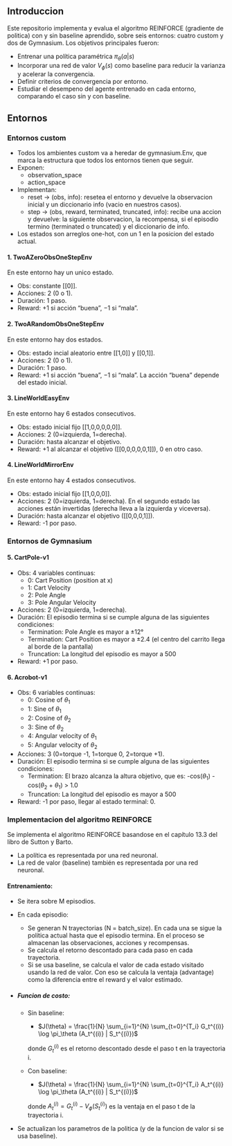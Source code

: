 ## Introduccion

Este repositorio implementa y evalua el algoritmo REINFORCE (gradiente de politica) con y sin baseline aprendido, sobre seis entornos: cuatro custom y dos de Gymnasium. Los objetivos principales fueron:

- Entrenar una política paramétrica $\pi_\theta (a|s)$
- Incorporar una red de valor $V_\phi (s)$ como baseline para reducir la varianza y acelerar la convergencia.
- Definir criterios de convergencia por entorno.
- Estudiar el desempeno del agente entrenado en cada entorno, comparando el caso sin y con baseline.

## Entornos

### Entornos custom

- Todos los ambientes custom va a heredar de gymnasium.Env, que marca la estructura que todos los entornos tienen que seguir.
- Exponen:
    - observation_space
    - action_space
- Implementan:
    - reset → (obs, info): resetea el entorno y devuelve la observacion inicial y un diccionario info (vacio en nuestros casos).
    - step → (obs, reward, terminated, truncated, info): recibe una accion y devuelve: la siguiente observacion, la recompensa, si el episodio termino (terminated o truncated) y el diccionario de info.
- Los estados son arreglos one-hot, con un 1 en la posicion del estado actual.

#### 1. TwoAZeroObsOneStepEnv
En este entorno hay un unico estado.
- Obs: constante [[0]].
- Acciones: 2 (0 o 1).
- Duración: 1 paso.
- Reward: +1 si acción “buena”, −1 si “mala”.

#### 2. TwoARandomObsOneStepEnv
En este entorno hay dos estados.
- Obs: estado incial aleatorio entre [[1,0]] y [[0,1]].
- Acciones: 2 (0 o 1).
- Duración: 1 paso.
- Reward: +1 si acción “buena”, −1 si “mala”. La acción “buena” depende del estado inicial.

#### 3. LineWorldEasyEnv
En este entorno hay 6 estados consecutivos.
- Obs: estado inicial fijo [[1,0,0,0,0,0]].
- Acciones: 2 (0=izquierda, 1=derecha).
- Duración: hasta alcanzar el objetivo. 
- Reward: +1 al alcanzar el objetivo ([[0,0,0,0,0,1]]), 0 en otro caso.

#### 4. LineWorldMirrorEnv
En este entorno hay 4 estados consecutivos.
- Obs: estado inicial fijo [[1,0,0,0]].
- Acciones: 2 (0=izquierda, 1=derecha). En el segundo estado las acciones están invertidas (derecha lleva a la izquierda y viceversa).
- Duración: hasta alcanzar el objetivo ([[0,0,0,1]]).
- Reward: -1 por paso.

### Entornos de Gymnasium

#### 5. CartPole-v1
- Obs: 4 variables continuas:
    - 0: Cart Position (position at x)
    - 1: Cart Velocity
    - 2: Pole Angle
    - 3: Pole Angular Velocity
- Acciones: 2 (0=izquierda, 1=derecha).
- Duración: El episodio termina si se cumple alguna de las siguientes condiciones:
    - Termination: Pole Angle es mayor a ±12°
    - Termination: Cart Position es mayor a ±2.4 (el centro del carrito llega al borde de la pantalla)
    - Truncation: La longitud del episodio es mayor a 500 
- Reward: +1 por paso.

#### 6. Acrobot-v1
- Obs: 6 variables continuas:
    - 0: Cosine of $\theta_1$
    - 1: Sine of $\theta_1$
    - 2: Cosine of $\theta_2$
    - 3: Sine of $\theta_2$
    - 4: Angular velocity of $\theta_1$
    - 5: Angular velocity of $\theta_2$
- Acciones: 3 (0=torque -1, 1=torque 0, 2=torque +1).
- Duración: El episodio termina si se cumple alguna de las siguientes condiciones:
    - Termination: El brazo alcanza la altura objetivo, que es: -cos($\theta_1$) - cos($\theta_2$ + $\theta_1$) > 1.0
    - Truncation: La longitud del episodio es mayor a 500
- Reward: -1 por paso, llegar al estado terminal: 0.

### Implementacion del algoritmo REINFORCE

Se implementa el algoritmo REINFORCE basandose en el capítulo 13.3 del libro de Sutton y Barto. 
 
- La política es representada por una red neuronal.
- La red de valor (baseline) también es representada por una red neuronal.

#### Entrenamiento:
- Se itera sobre M episodios.
- En cada episodio:
    - Se generan N trayectorias (N = batch_size). En cada una se sigue la política actual hasta que el episodio termina. En el proceso se almacenan las observaciones, acciones y recompensas.
    - Se calcula el retorno descontado para cada paso en cada trayectoria.
    - Si se usa baseline, se calcula el valor de cada estado visitado usando la red de valor. Con eso se calcula la ventaja (advantage) como la diferencia entre el reward y el valor estimado.

- ##### Funcion de costo:
    - Sin baseline:
        - $J(\theta) = \frac{1}{N} \sum_{i=1}^{N} \sum_{t=0}^{T_i} G_t^{(i)} \log \pi_\theta (A_t^{(i)} | S_t^{(i)})$

        donde $G_t^{(i)}$ es el retorno descontado desde el paso t en la trayectoria i.
    - Con baseline:
        - $J(\theta) = \frac{1}{N} \sum_{i=1}^{N} \sum_{t=0}^{T_i} A_t^{(i)} \log \pi_\theta (A_t^{(i)} | S_t^{(i)})$

        donde $A_t^{(i)} = G_t^{(i)} - V_\phi (S_t^{(i)})$ es la ventaja en el paso t de la trayectoria i.
    
- Se actualizan los parametros de la politica (y de la funcion de valor si se usa baseline).



